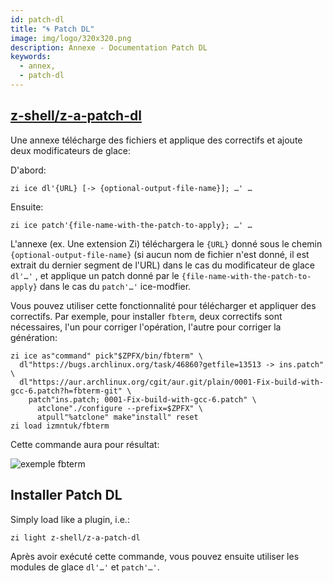 ```yaml
---
id: patch-dl
title: "🌀 Patch DL"
image: img/logo/320x320.png
description: Annexe - Documentation Patch DL
keywords:
  - annex,
  - patch-dl
---
```


<!-- @format -->

## <i class="fa-brands fa-github"></i> [z-shell/z-a-patch-dl][]

Une annexe télécharge des fichiers et applique des correctifs et ajoute deux modificateurs de glace:

D'abord:

```shell
zi ice dl'{URL} [-> {optional-output-file-name}]; …' …
```

Ensuite:

```shell
zi ice patch'{file-name-with-the-patch-to-apply}; …' …
```

L'annexe (ex. Une extension Zi) téléchargera le `{URL}` donné sous le chemin `{optional-output-file-name}` (si aucun nom de fichier n'est donné, il est extrait du dernier segment de l'URL) dans le cas du modificateur de glace `dl'…'` , et applique un patch donné par le `{file-name-with-the-patch-to-apply}` dans le cas du `patch'…'` ice-modfier.

Vous pouvez utiliser cette fonctionnalité pour télécharger et appliquer des correctifs. Par exemple, pour installer `fbterm`, deux correctifs sont nécessaires, l'un pour corriger l'opération, l'autre pour corriger la génération:

```shell showLineNumbers
zi ice as"command" pick"$ZPFX/bin/fbterm" \
  dl"https://bugs.archlinux.org/task/46860?getfile=13513 -> ins.patch" \
  dl"https://aur.archlinux.org/cgit/aur.git/plain/0001-Fix-build-with-gcc-6.patch?h=fbterm-git" \
    patch"ins.patch; 0001-Fix-build-with-gcc-6.patch" \
      atclone"./configure --prefix=$ZPFX" \
      atpull"%atclone" make"install" reset
zi load izmntuk/fbterm
```

Cette commande aura pour résultat:

![exemple fbterm](https://raw.githubusercontent.com/z-shell/z-a-patch-dl/main/docs/images/fbterm-ex.png#center)

## Installer Patch DL

Simply load like a plugin, i.e.:

```shell
zi light z-shell/z-a-patch-dl
```

Après avoir exécuté cette commande, vous pouvez ensuite utiliser les modules de glace `dl'…'` et `patch'…'`.

[z-shell/z-a-patch-dl]: https://github.com/z-shell/z-a-patch-dl
